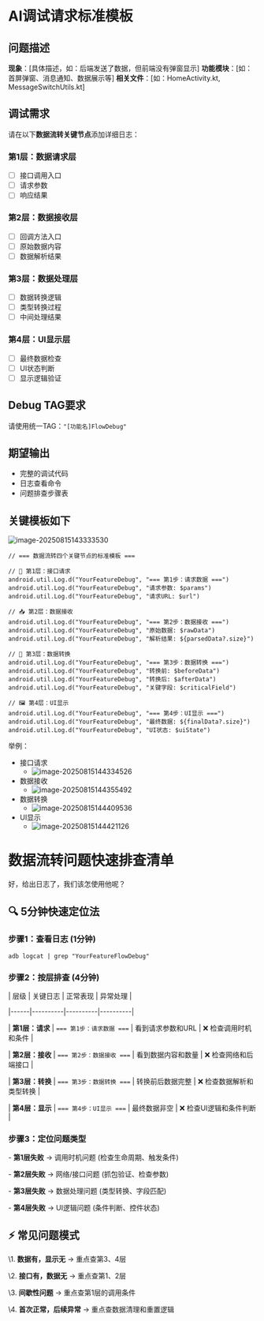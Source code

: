 # AI调试请求标准模板

## 问题描述
**现象**：[具体描述，如：后端发送了数据，但前端没有弹窗显示]
**功能模块**：[如：首屏弹窗、消息通知、数据展示等]
**相关文件**：[如：HomeActivity.kt, MessageSwitchUtils.kt]

## 调试需求
请在以下**数据流转关键节点**添加详细日志：

### 第1层：数据请求层
- [ ] 接口调用入口
- [ ] 请求参数
- [ ] 响应结果

### 第2层：数据接收层  
- [ ] 回调方法入口
- [ ] 原始数据内容
- [ ] 数据解析结果

### 第3层：数据处理层
- [ ] 数据转换逻辑
- [ ] 类型转换过程
- [ ] 中间处理结果

### 第4层：UI显示层
- [ ] 最终数据检查
- [ ] UI状态判断
- [ ] 显示逻辑验证

## Debug TAG要求
请使用统一TAG：`"[功能名]FlowDebug"`

## 期望输出
- 完整的调试代码
- 日志查看命令
- 问题排查步骤表

## 关键模板如下

![image-20250815143333530](../../_pic_/image-20250815143333530.png)

```
// === 数据流转四个关键节点的标准模板 ===

// 📡 第1层：接口请求
android.util.Log.d("YourFeatureDebug", "=== 第1步：请求数据 ===")
android.util.Log.d("YourFeatureDebug", "请求参数: $params")
android.util.Log.d("YourFeatureDebug", "请求URL: $url")

// 📥 第2层：数据接收  
android.util.Log.d("YourFeatureDebug", "=== 第2步：数据接收 ===")
android.util.Log.d("YourFeatureDebug", "原始数据: $rawData")
android.util.Log.d("YourFeatureDebug", "解析结果: ${parsedData?.size}")

// 🔄 第3层：数据转换
android.util.Log.d("YourFeatureDebug", "=== 第3步：数据转换 ===") 
android.util.Log.d("YourFeatureDebug", "转换前: $beforeData")
android.util.Log.d("YourFeatureDebug", "转换后: $afterData")
android.util.Log.d("YourFeatureDebug", "关键字段: $criticalField")

// 🖼️ 第4层：UI显示
android.util.Log.d("YourFeatureDebug", "=== 第4步：UI显示 ===")
android.util.Log.d("YourFeatureDebug", "最终数据: ${finalData?.size}")
android.util.Log.d("YourFeatureDebug", "UI状态: $uiState")
```

举例：

- 接口请求
  - ![image-20250815144334526](../../_pic_/image-20250815144334526.png)
- 数据接收
  - ![image-20250815144355492](../../_pic_/image-20250815144355492.png)
- 数据转换
  - ![image-20250815144409536](../../_pic_/image-20250815144409536.png)
- UI显示
  - ![image-20250815144421126](../../_pic_/image-20250815144421126.png)



# 数据流转问题快速排查清单

好，给出日志了，我们该怎使用他呢？

## 🔍 5分钟快速定位法

###  步骤1：查看日志 (1分钟)

```
adb logcat | grep "YourFeatureFlowDebug"
```

### 步骤2：按层排查 (4分钟)

| 层级 | 关键日志 | 正常表现 | 异常处理 |

|------|----------|----------|----------|

| **第1层：请求** | `=== 第1步：请求数据 ===` | 看到请求参数和URL | ❌ 检查调用时机和条件 |

| **第2层：接收** | `=== 第2步：数据接收 ===` | 看到数据内容和数量 | ❌ 检查网络和后端接口 |

| **第3层：转换** | `=== 第3步：数据转换 ===` | 转换前后数据完整 | ❌ 检查数据解析和类型转换 |

| **第4层：显示** | `=== 第4步：UI显示 ===` | 最终数据非空 | ❌ 检查UI逻辑和条件判断 |

### 步骤3：定位问题类型

\- **第1层失败** → 调用时机问题 (检查生命周期、触发条件)

\- **第2层失败** → 网络/接口问题 (抓包验证、检查参数)  

\- **第3层失败** → 数据处理问题 (类型转换、字段匹配)

\- **第4层失败** → UI逻辑问题 (条件判断、控件状态)



## ⚡ 常见问题模式

\1. **数据有，显示无** → 重点查第3、4层

\2. **接口有，数据无** → 重点查第1、2层  

\3. **间歇性问题** → 重点查第1层的调用条件

\4. **首次正常，后续异常** → 重点查数据清理和重置逻辑 